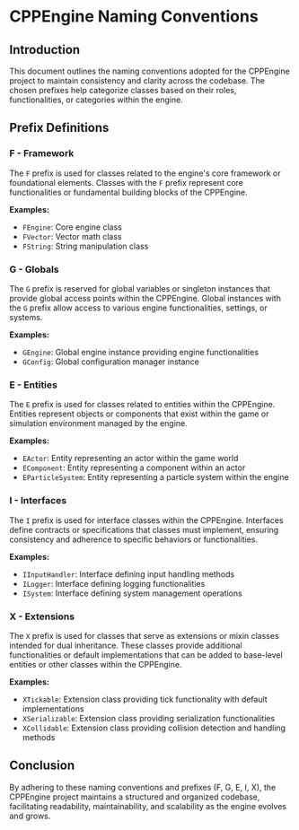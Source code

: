 # CPPEngine Naming Conventions

## Introduction

This document outlines the naming conventions adopted for the CPPEngine project to maintain consistency and clarity across the codebase. The chosen prefixes help categorize classes based on their roles, functionalities, or categories within the engine.

## Prefix Definitions

### F - Framework

The `F` prefix is used for classes related to the engine's core framework or foundational elements. Classes with the `F` prefix represent core functionalities or fundamental building blocks of the CPPEngine.

**Examples:**
- `FEngine`: Core engine class
- `FVector`: Vector math class
- `FString`: String manipulation class

### G - Globals

The `G` prefix is reserved for global variables or singleton instances that provide global access points within the CPPEngine. Global instances with the `G` prefix allow access to various engine functionalities, settings, or systems.

**Examples:**
- `GEngine`: Global engine instance providing engine functionalities
- `GConfig`: Global configuration manager instance

### E - Entities

The `E` prefix is used for classes related to entities within the CPPEngine. Entities represent objects or components that exist within the game or simulation environment managed by the engine.

**Examples:**
- `EActor`: Entity representing an actor within the game world
- `EComponent`: Entity representing a component within an actor
- `EParticleSystem`: Entity representing a particle system within the engine

### I - Interfaces

The `I` prefix is used for interface classes within the CPPEngine. Interfaces define contracts or specifications that classes must implement, ensuring consistency and adherence to specific behaviors or functionalities.

**Examples:**
- `IInputHandler`: Interface defining input handling methods
- `ILogger`: Interface defining logging functionalities
- `ISystem`: Interface defining system management operations

### X - Extensions

The `X` prefix is used for classes that serve as extensions or mixin classes intended for dual inheritance. These classes provide additional functionalities or default implementations that can be added to base-level entities or other classes within the CPPEngine.

**Examples:**
- `XTickable`: Extension class providing tick functionality with default implementations
- `XSerializable`: Extension class providing serialization functionalities
- `XCollidable`: Extension class providing collision detection and handling methods

## Conclusion

By adhering to these naming conventions and prefixes (F, G, E, I, X), the CPPEngine project maintains a structured and organized codebase, facilitating readability, maintainability, and scalability as the engine evolves and grows.
